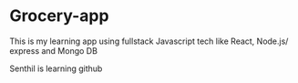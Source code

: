 # Grocery-app
This is my learning app using fullstack Javascript tech like React, Node.js/ express and Mongo DB

Senthil is learning github
